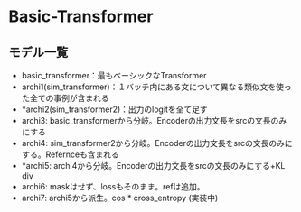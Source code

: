 # Basic-Transformer

## モデル一覧
- basic_transformer：最もベーシックなTransformer
- archi1(sim_transformer)：１バッチ内にある文について異なる類似文を使った全ての事例が含まれる
- *archi2(sim_transformer2)：出力のlogitを全て足す
- archi3: basic_transformerから分岐。Encoderの出力文長をsrcの文長のみにする
- archi4: sim_transformer2から分岐。Encoderの出力文長をsrcの文長のみにする。Refernceも含まれる
- *archi5: archi4から分岐。Encoderの出力文長をsrcの文長のみにする+KL div
- archi6: maskはせず、lossもそのまま。refは追加。
- archi7: archi5から派生。cos * cross_entropy (実装中)